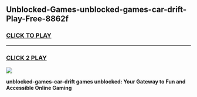 
## Unblocked-Games-unblocked-games-car-drift-Play-Free-8862f
<h3>
<a href="https://premium76.site?title=unblocked-games-car-drift&ref=18A">CLICK TO PLAY</a></h3>
<hr>

<h3>
<a href="https://premium76.site?title=unblocked-games-car-drift&ref=18A">CLICK 2 PLAY</a>
  
</h3>

<a href="https://premium76.site?title=unblocked-games-car-drift&ref=18A"><img src="https://clearcache.store/games.png"></a>


**unblocked-games-car-drift games unblocked: Your Gateway to Fun and Accessible Online Gaming**
